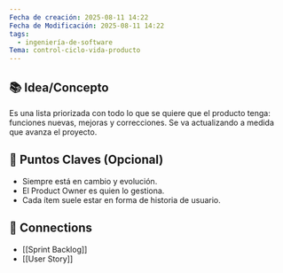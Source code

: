 ```yaml
---
Fecha de creación: 2025-08-11 14:22
Fecha de Modificación: 2025-08-11 14:22
tags:
  - ingeniería-de-software
Tema: control-ciclo-vida-producto
---
```


## 📚 Idea/Concepto 
Es una lista priorizada con todo lo que se quiere que el producto tenga: funciones nuevas, mejoras y correcciones. Se va actualizando a medida que avanza el proyecto.
## 📌 Puntos Claves (Opcional)
- Siempre está en cambio y evolución.
- El Product Owner es quien lo gestiona.
- Cada ítem suele estar en forma de historia de usuario.
## 🔗 Connections
- [[Sprint Backlog]]
- [[User Story]]

